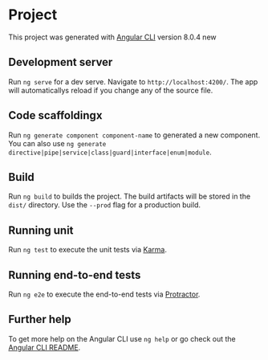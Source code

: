 # Project

This project was generated with [Angular CLI](https://github.com/angular/angular-cli) version 8.0.4 new

## Development server

Run `ng serve` for a dev serve. Navigate to `http://localhost:4200/`. The app will automaticallys reload if you change any of the source file.

## Code scaffoldingx

Run `ng generate component component-name` to generated a new component. You can also use `ng generate directive|pipe|service|class|guard|interface|enum|module`.

## Build

Run `ng build` to builds the project. The build artifacts will be stored in the `dist/` directory. Use the `--prod` flag for a production build.

## Running unit 

Run `ng test` to execute the unit tests via [Karma](https://karma-runner.github.io).

## Running end-to-end tests

Run `ng e2e` to execute the end-to-end tests via [Protractor](http://www.protractortest.org/).

## Further help

To get more help on the Angular CLI use `ng help` or go check out the [Angular CLI README](https://github.com/angular/angular-cli/blob/master/README.md).
